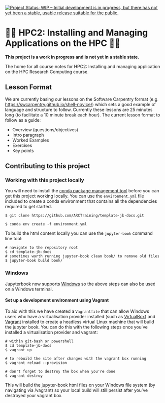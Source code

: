 [![Project Status: WIP – Initial development is in progress, but there has not yet been a stable, usable release suitable for the public.](https://www.repostatus.org/badges/latest/wip.svg)](https://www.repostatus.org/#wip)

# 👷‍♀️ HPC2: Installing and Managing Applications on the HPC 👷‍♂️

**This project is a work in progress and is not yet in a stable state.**

The home for all course notes for HPC2: Installing and managing application on the HPC Research Computing course.

## Lesson Format

We are currently basing our lessons on the Software Carpentry format (e.g. https://swcarpentry.github.io/shell-novice/) which sets a good example of language and structure to follow.
Currently these lessons are 25 minutes long (to facilitate a 10 minute break each hour).
The current lesson format to follow as a guide:

* Overview (questions/objectives)
* Intro paragraph
* Worked Examples
* Exercises
* Key points

## Contributing to this project

### Working with this project locally

You will need to install the [conda package management tool](https://docs.conda.io/en/latest/) before you can get this project working locally.
You can use the `environment.yml` file included to create a conda environment that contains all the dependencies required to get started.

```{bash}
$ git clone https://github.com/ARCTraining/template-jb-docs.git

$ conda env create -f environment.yml
```

To build the html content locally you can use the `jupyter-book` command line tool:

```{bash}
# navigate to the repository root
$ cd template-jb-docs
# sometimes worth running jupyter-book clean book/ to remove old files
$ jupyter-book build book/
```
### Windows

Jupyterbook now supports [Windows](https://jupyterbook.org/en/stable/advanced/windows.html) so the above steps can also be used on a Windows terminal.

#### Set up a development environment using Vagrant

To aid with this we have created a `Vagrantfile` that can allow Windows users who have a virtualisation provider installed (such as [VirtualBox](https://www.virtualbox.org/)) and [Vagrant](https://www.vagrantup.com/) installed to create a headless virtual Linux machine that will build the jupyter book. You can do this with the following steps once you've installed a virtualisation provider and vagrant:
```
# within git-bash or powershell
$ cd template-jb-docs
$ vagrant up

# to rebuild the site after changes with the vagrant box running
$ vagrant reload --provision

# don't forget to destroy the box when you're done
$ vagrant destroy
```

This will build the jupyter-book html files on your Windows file system (by navigating via /vagrant) so your local build will still persist after you've destroyed your vagrant box.
